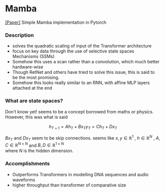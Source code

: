 # Mamba
[[Paper]](https://arxiv.org/ftp/arxiv/papers/2312/2312.00752.pdf)  Simple Mamba implementation in Pytorch


### Description
- solves the quadratic scaling of input of the Transformer architecture
- focus on key data through the use of selective state spaces Mechanisms (SSMs)
- Somehow this uses a scan rather than a convolution, which much better hardware-wise
- Though RetNet and others have tried to solve this issue, this is said to be the most promising.
- Somehow this looks really similar to an RNN, with affine MLP layers attached at the end

### What are state spaces?
Don't know yet! seems to be a concept borrowed from maths or physics. However, this was what is said

$$
h_{T+1} = Ah_T + Bx_T
y_T = Ch_T + Dx_T
$$

$Bx_T$ and $Dx_T$ seem to be skip connections. seems like 
$x,y \in \mathbb{R}^{1}$ , 
$h \in \mathbb{R}^{N}$ , 
$A,C \in \mathbb{R}^{N \times N}$ and 
$B,D \in \mathbb{R}^{1 \times N}$  
where $N$ is the hidden dimension.


### Accomplishments
- Outperforms Transformers in modelling DNA sequences and audio waveforms
- higher throughput than transformer of comparative size



